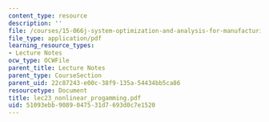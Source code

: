 ```yaml
---
content_type: resource
description: ''
file: /courses/15-066j-system-optimization-and-analysis-for-manufacturing-summer-2003/51093ebb9089047531d7693d0c7e1520_lec23_nonlinear_progamming.pdf
file_type: application/pdf
learning_resource_types:
- Lecture Notes
ocw_type: OCWFile
parent_title: Lecture Notes
parent_type: CourseSection
parent_uid: 22c87243-e00c-38f9-135a-54434bb5ca86
resourcetype: Document
title: lec23_nonlinear_progamming.pdf
uid: 51093ebb-9089-0475-31d7-693d0c7e1520
---
```

